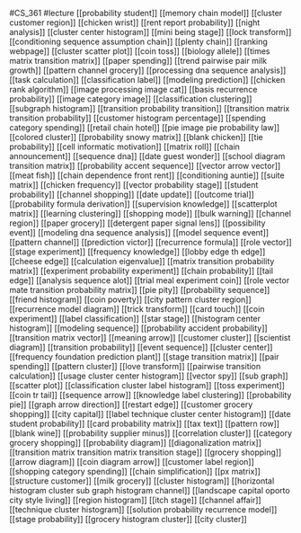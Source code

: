 #CS_361
#lecture
[[probability student]]
[[memory chain model]]
[[cluster customer region]]
[[chicken wrist]]
[[rent report probability]]
[[night analysis]]
[[cluster center histogram]]
[[mini being stage]]
[[lock transform]]
[[conditioning sequence assumption chain]]
[[plenty chain]]
[[ranking webpage]]
[[cluster scatter plot]]
[[coin toss]]
[[biology allele]]
[[times matrix transition matrix]]
[[paper spending]]
[[trend pairwise pair milk growth]]
[[pattern channel grocery]]
[[processing dna sequence analysis]]
[[task calculation]]
[[classification label]]
[[modeling prediction]]
[[chicken rank algorithm]]
[[image processing image cat]]
[[basis recurrence probability]]
[[image category image]]
[[classification clustering]]
[[subgraph histogram]]
[[transition probability transition]]
[[transition matrix transition probability]]
[[customer histogram percentage]]
[[spending category spending]]
[[retail chain hotel]]
[[pie image pie probability law]]
[[colored cluster]]
[[probability snowy matrix]]
[[blank chicken]]
[[tie probability]]
[[cell informatic motivation]]
[[matrix roll]]
[[chain announcement]]
[[sequence dna]]
[[date guest wonder]]
[[school diagram transition matrix]]
[[probability accent sequence]]
[[vector arrow vector]]
[[meat fish]]
[[chain dependence front rent]]
[[conditioning auntie]]
[[suite matrix]]
[[chicken frequency]]
[[vector probability stage]]
[[student probability]]
[[channel shopping]]
[[date update]]
[[outcome trial]]
[[probability formula derivation]]
[[supervision knowledge]]
[[scatterplot matrix]]
[[learning clustering]]
[[shopping mode]]
[[bulk warning]]
[[channel region]]
[[paper grocery]]
[[detergent paper signal lens]]
[[possibility event]]
[[modeling dna sequence analysis]]
[[model sequence event]]
[[pattern channel]]
[[prediction victor]]
[[recurrence formula]]
[[role vector]]
[[stage experiment]]
[[frequency knowledge]]
[[lobby edge th edge]]
[[cheese edge]]
[[calculation eigenvalue]]
[[matrix transition probability matrix]]
[[experiment probability experiment]]
[[chain probability]]
[[tail edge]]
[[analysis sequence alot]]
[[trial meal experiment coin]]
[[role vector mate transition probability matrix]]
[[pie pity]]
[[probability sequence]]
[[friend histogram]]
[[coin poverty]]
[[city pattern cluster region]]
[[recurrence model diagram]]
[[trick transform]]
[[card touch]]
[[coin experiment]]
[[label classification]]
[[star stage]]
[[histogram center histogram]]
[[modeling sequence]]
[[probability accident probability]]
[[transition matrix vector]]
[[meaning arrow]]
[[customer cluster]]
[[scientist diagram]]
[[transition probability]]
[[event sequence]]
[[cluster center]]
[[frequency foundation prediction plant]]
[[stage transition matrix]]
[[pair spending]]
[[pattern cluster]]
[[love transform]]
[[pairwise transition calculation]]
[[usage cluster center histogram]]
[[vector spy]]
[[sub graph]]
[[scatter plot]]
[[classification cluster label histogram]]
[[toss experiment]]
[[coin tr tail]]
[[sequence arrow]]
[[knowledge label clustering]]
[[probability pie]]
[[graph arrow direction]]
[[restart edge]]
[[customer grocery shopping]]
[[city capital]]
[[label technique cluster center histogram]]
[[date student probability]]
[[card probability matrix]]
[[tax text]]
[[pattern row]]
[[blank wine]]
[[probability supplier minus]]
[[correlation cluster]]
[[category grocery shopping]]
[[probability diagram]]
[[diagonalization matrix]]
[[transition matrix transition matrix transition stage]]
[[grocery shopping]]
[[arrow diagram]]
[[coin diagram arrow]]
[[customer label region]]
[[shopping category spending]]
[[chain simplification]]
[[px matrix]]
[[structure customer]]
[[milk grocery]]
[[cluster histogram]]
[[horizontal histogram cluster sub graph histogram channel]]
[[landscape capital oporto city style living]]
[[region histogram]]
[[itch stage]]
[[channel affair]]
[[technique cluster histogram]]
[[solution probability recurrence model]]
[[stage probability]]
[[grocery histogram cluster]]
[[city cluster]]
